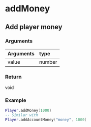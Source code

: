 # addMoney
## Add player money
### Arguments
| Arguments    | type |
| ---------- | :--------- |
| value | number |

### Return 
void

### Example
```lua
Player.addMoney(1000)
-- Similar with
Player.addAccountMoney("money", 1000)
```